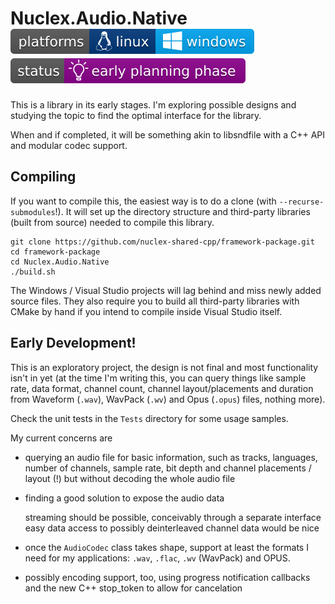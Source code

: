 Nuclex.Audio.Native ![Developed on Linux, should work on Windows](./Documents/images/platforms-linux-windows-badge.svg) ![Brainstorming, studying the problem space, API slowly taking shape](./Documents/images/status-early-planning-badge.svg)
===================

This is a library in its early stages. I'm exploring possible designs and
studying the topic to find the optimal interface for the library.

When and if completed, it will be something akin to libsndfile with
a C++ API and modular codec support.


Compiling
---------

If you want to compile this, the easiest way is to do a clone
(with `--recurse-submodules`!). It will set up the directory structure and
third-party libraries (built from source) needed to compile this library.

    git clone https://github.com/nuclex-shared-cpp/framework-package.git
    cd framework-package
    cd Nuclex.Audio.Native
    ./build.sh

The Windows / Visual Studio projects will lag behind and miss newly added
source files. They also require you to build all third-party libraries with
CMake by hand if you intend to compile inside Visual Studio itself.


Early Development!
------------------

This is an exploratory project, the design is not final and most functionality
isn't in yet (at the time I'm writing this, you can query things like sample
rate, data format, channel count, channel layout/placements and duration from
Waveform (`.wav`), WavPack (`.wv`) and Opus (`.opus`) files, nothing more).

Check the unit tests in the `Tests` directory for some usage samples.

My current concerns are

* querying an audio file for basic information, such as tracks, languages,
  number of channels, sample rate, bit depth and channel placements / layout
  (!) but without decoding the whole audio file

* finding a good solution to expose the audio data

  streaming should be possible, conceivably through a separate interface
  easy data access to possibly deinterleaved channel data would be nice

* once the `AudioCodec` class takes shape, support at least the formats
  I need for my applications: `.wav`, `.flac`, `.wv` (WavPack) and OPUS.

* possibly encoding support, too, using progress notification callbacks
  and the new C++ stop_token to allow for cancelation

